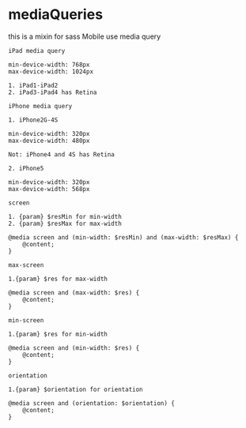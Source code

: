 mediaQueries
============

this is a mixin for sass Mobile use media query

```shell
iPad media query

min-device-width: 768px
max-device-width: 1024px

1. iPad1-iPad2
2. iPad3-iPad4 has Retina
```


```shell
iPhone media query

1. iPhone2G-4S

min-device-width: 320px
max-device-width: 480px

Not: iPhone4 and 4S has Retina

2. iPhone5

min-device-width: 320px
max-device-width: 568px

```


```shell
screen

1. {param} $resMin for min-width 
2. {param} $resMax for max-width

@media screen and (min-width: $resMin) and (max-width: $resMax) {
    @content;
}
```


```shell
max-screen

1.{param} $res for max-width 

@media screen and (max-width: $res) {
    @content;
}
```


```shell
min-screen

1.{param} $res for min-width 

@media screen and (min-width: $res) {
    @content;
}
```


```shell
orientation

1.{param} $orientation for orientation

@media screen and (orientation: $orientation) {
    @content;
}
```

